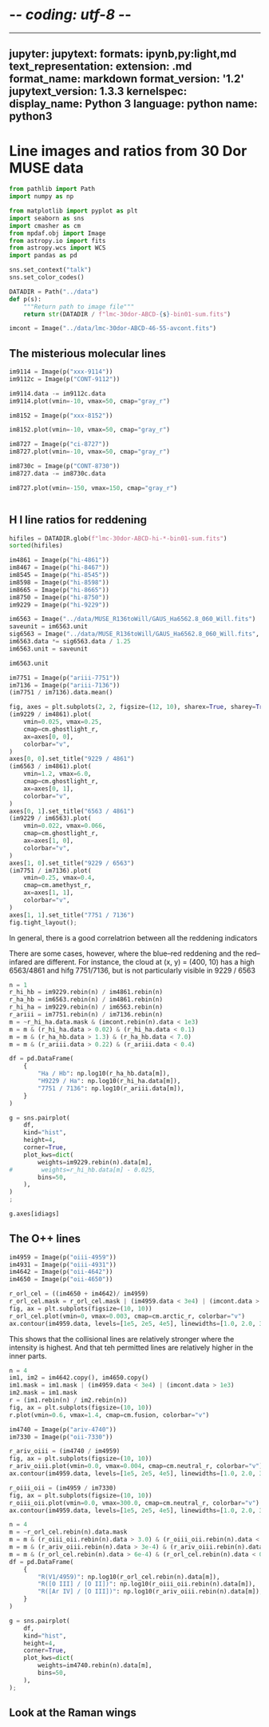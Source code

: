 # -*- coding: utf-8 -*-
---
jupyter:
  jupytext:
    formats: ipynb,py:light,md
    text_representation:
      extension: .md
      format_name: markdown
      format_version: '1.2'
      jupytext_version: 1.3.3
  kernelspec:
    display_name: Python 3
    language: python
    name: python3
---

# Line images and ratios from 30 Dor MUSE data

```python
from pathlib import Path
import numpy as np

from matplotlib import pyplot as plt
import seaborn as sns
import cmasher as cm
from mpdaf.obj import Image
from astropy.io import fits
from astropy.wcs import WCS
import pandas as pd

sns.set_context("talk")
sns.set_color_codes()
```

```python
DATADIR = Path("../data")
def p(s):
    """Return path to image file"""
    return str(DATADIR / f"lmc-30dor-ABCD-{s}-bin01-sum.fits")
```

```python
imcont = Image("../data/lmc-30dor-ABCD-46-55-avcont.fits")
```

## The misterious molecular lines

```python
im9114 = Image(p("xxx-9114"))
im9112c = Image(p("CONT-9112"))

im9114.data -= im9112c.data
im9114.plot(vmin=-10, vmax=50, cmap="gray_r")
```

```python
im8152 = Image(p("xxx-8152"))

im8152.plot(vmin=-10, vmax=50, cmap="gray_r")
```

```python
im8727 = Image(p("ci-8727"))
im8727.plot(vmin=-10, vmax=50, cmap="gray_r")
```

```python
im8730c = Image(p("CONT-8730"))
im8727.data -= im8730c.data

im8727.plot(vmin=-150, vmax=150, cmap="gray_r")
```
```python

```


## H I line ratios for reddening

```python
hifiles = DATADIR.glob(f"lmc-30dor-ABCD-hi-*-bin01-sum.fits")
sorted(hifiles)
```

```python
im4861 = Image(p("hi-4861"))
im8467 = Image(p("hi-8467"))
im8545 = Image(p("hi-8545"))
im8598 = Image(p("hi-8598"))
im8665 = Image(p("hi-8665"))
im8750 = Image(p("hi-8750"))
im9229 = Image(p("hi-9229"))
```

```python
im6563 = Image("../data/MUSE_R136toWill/GAUS_Ha6562.8_060_Will.fits")
saveunit = im6563.unit
sig6563 = Image("../data/MUSE_R136toWill/GAUS_Ha6562.8_060_Will.fits", ext=3)
im6563.data *= sig6563.data / 1.25
im6563.unit = saveunit
```

```python
im6563.unit
```

```python
im7751 = Image(p("ariii-7751"))
im7136 = Image(p("ariii-7136"))
(im7751 / im7136).data.mean()
```

```python tags=[]
fig, axes = plt.subplots(2, 2, figsize=(12, 10), sharex=True, sharey=True)
(im9229 / im4861).plot(
    vmin=0.025, vmax=0.25, 
    cmap=cm.ghostlight_r,
    ax=axes[0, 0],
    colorbar="v",
)
axes[0, 0].set_title("9229 / 4861")
(im6563 / im4861).plot(
    vmin=1.2, vmax=6.0, 
    cmap=cm.ghostlight_r,
    ax=axes[0, 1],
    colorbar="v",
)
axes[0, 1].set_title("6563 / 4861")
(im9229 / im6563).plot(
    vmin=0.022, vmax=0.066, 
    cmap=cm.ghostlight_r,
    ax=axes[1, 0],
    colorbar="v",
)
axes[1, 0].set_title("9229 / 6563")
(im7751 / im7136).plot(
    vmin=0.25, vmax=0.4, 
    cmap=cm.amethyst_r,
    ax=axes[1, 1],
    colorbar="v",
)
axes[1, 1].set_title("7751 / 7136")
fig.tight_layout();
```

<!-- #region tags=[] -->
In general, there is a good correlatrion between all the reddening indicators


There are some cases, however, where the blue–red reddening and the red–infared are different.  For instance, the cloud at (x, y) = (400, 10) has a high 6563/4861 and hifg 7751/7136, but is not particularly visible in 9229 / 6563
<!-- #endregion -->

```python
n = 1
r_hi_hb = im9229.rebin(n) / im4861.rebin(n)
r_ha_hb = im6563.rebin(n) / im4861.rebin(n)
r_hi_ha = im9229.rebin(n) / im6563.rebin(n)
r_ariii = im7751.rebin(n) / im7136.rebin(n)
m = ~r_hi_ha.data.mask & (imcont.rebin(n).data < 1e3)
m = m & (r_hi_ha.data > 0.02) & (r_hi_ha.data < 0.1)
m = m & (r_ha_hb.data > 1.3) & (r_ha_hb.data < 7.0)
m = m & (r_ariii.data > 0.22) & (r_ariii.data < 0.4)

df = pd.DataFrame(
    {
        "Ha / Hb": np.log10(r_ha_hb.data[m]),
        "H9229 / Ha": np.log10(r_hi_ha.data[m]),
        "7751 / 7136": np.log10(r_ariii.data[m]),
    }
)

g = sns.pairplot(
    df,
    kind="hist",
    height=4,
    corner=True,
    plot_kws=dict(
        weights=im9229.rebin(n).data[m],
#        weights=r_hi_hb.data[m] - 0.025,
        bins=50,
    ),
)
;
```

```python
g.axes[idiags]
```

## The O++ lines

```python
im4959 = Image(p("oiii-4959"))
im4931 = Image(p("oiii-4931"))
im4642 = Image(p("oii-4642"))
im4650 = Image(p("oii-4650"))
```

```python
r_orl_cel = ((im4650 + im4642)/ im4959)
r_orl_cel.mask = r_orl_cel.mask | (im4959.data < 3e4) | (imcont.data > 1e3)
fig, ax = plt.subplots(figsize=(10, 10))
r_orl_cel.plot(vmin=0, vmax=0.003, cmap=cm.arctic_r, colorbar="v")
ax.contour(im4959.data, levels=[1e5, 2e5, 4e5], linewidths=[1.0, 2.0, 3.0], colors="k")
```

This shows that the collisional lines are relatively stronger where the intensity is highest.  And that teh permitted lines are relatively higher in the inner parts. 

```python
n = 4
im1, im2 = im4642.copy(), im4650.copy()
im1.mask = im1.mask | (im4959.data < 3e4) | (imcont.data > 1e3)
im2.mask = im1.mask
r = (im1.rebin(n) / im2.rebin(n))
fig, ax = plt.subplots(figsize=(10, 10))
r.plot(vmin=0.6, vmax=1.4, cmap=cm.fusion, colorbar="v")
```

```python
im4740 = Image(p("ariv-4740"))
im7330 = Image(p("oii-7330"))
```

```python
r_ariv_oiii = (im4740 / im4959)
fig, ax = plt.subplots(figsize=(10, 10))
r_ariv_oiii.plot(vmin=0.0, vmax=0.004, cmap=cm.neutral_r, colorbar="v")
ax.contour(im4959.data, levels=[1e5, 2e5, 4e5], linewidths=[1.0, 2.0, 3.0], colors="r")
```

```python
r_oiii_oii = (im4959 / im7330)
fig, ax = plt.subplots(figsize=(10, 10))
r_oiii_oii.plot(vmin=0.0, vmax=300.0, cmap=cm.neutral_r, colorbar="v")
ax.contour(im4959.data, levels=[1e5, 2e5, 4e5], linewidths=[1.0, 2.0, 3.0], colors="r")
```

```python
n = 4
m = ~r_orl_cel.rebin(n).data.mask
m = m & (r_oiii_oii.rebin(n).data > 3.0) & (r_oiii_oii.rebin(n).data < 600.0)
m = m & (r_ariv_oiii.rebin(n).data > 3e-4) & (r_ariv_oiii.rebin(n).data < 0.007)
m = m & (r_orl_cel.rebin(n).data > 6e-4) & (r_orl_cel.rebin(n).data < 0.007)
df = pd.DataFrame(
    {
        "R(V1/4959)": np.log10(r_orl_cel.rebin(n).data[m]),
        "R([O III] / [O II])": np.log10(r_oiii_oii.rebin(n).data[m]),
        "R([Ar IV] / [O III])": np.log10(r_ariv_oiii.rebin(n).data[m]),
    }
)

g = sns.pairplot(
    df,
    kind="hist",
    height=4,
    corner=True,
    plot_kws=dict(
        weights=im4740.rebin(n).data[m],
        bins=50,
    ),
);

```

## Look at the Raman wings

```python

```
